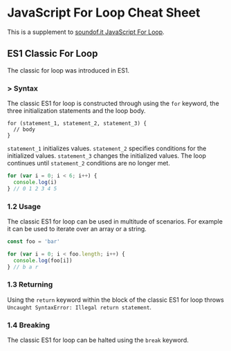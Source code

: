 # JavaScript For Loop Cheat Sheet
This is a supplement to [soundof.it JavaScript For Loop](https://soundof.it/javascript-for-loop).

## ES1 Classic For Loop
The classic for loop was introduced in ES1.

### > Syntax
The classic ES1 for loop is constructed through using the `for` keyword, the three initialization statements and the loop body.
```
for (statement_1, statement_2, statement_3) {
  // body
}
```
`statement_1` initializes values. `statement_2` specifies conditions for the initialized values. `statement_3` changes the initialized values. The loop continues until `statement_2` conditions are no longer met.
```JavaScript
for (var i = 0; i < 6; i++) {
  console.log(i)
} // 0 1 2 3 4 5
```

### 1.2 Usage
The classic ES1 for loop can be used in multitude of scenarios. For example it can be used to iterate over an array or a string.
```JavaScript
const foo = 'bar'

for (var i = 0; i < foo.length; i++) {
  console.log(foo[i])
} // b a r
```

### 1.3 Returning
Using the `return` keyword within the block of the classic ES1 for loop throws `Uncaught SyntaxError: Illegal return statement`.

### 1.4 Breaking
The classic ES1 for loop can be halted using the `break` keyword.
